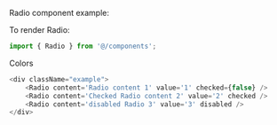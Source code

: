 Radio component example:

To render Radio:

```jsx static
import { Radio } from '@/components';
```

Colors

```js
<div className="example">
    <Radio content='Radio content 1' value='1' checked={false} />
    <Radio content='Checked Radio content 2' value='2' checked />
    <Radio content='disabled Radio 3' value='3' disabled />
</div>
```